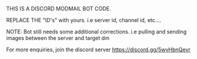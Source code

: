 THIS IS A DISCORD MODMAIL BOT CODE.

REPLACE THE "ID's" with yours. i.e server id, channel id, etc....

NOTE: Bot still needs some additional corrections. i.e pulling and sending images between the server and target dm

For more enquiries, join the discord server https://discord.gg/5wvHbnQevr

